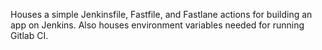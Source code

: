 Houses a simple Jenkinsfile, Fastfile, and Fastlane actions for building an app on Jenkins.
Also houses environment variables needed for running Gitlab CI.
